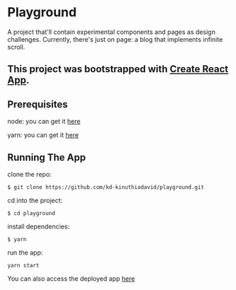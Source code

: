 # Playground
A project that'll contain experimental components and pages as design challenges. Currently, there's just on page: a blog that implements infinite scroll.
## This project was bootstrapped with [Create React App](https://github.com/facebook/create-react-app).

## Prerequisites

node: you can get it [here](https://nodejs.org/en/download/)

yarn: you can get it [here](https://classic.yarnpkg.com/en/docs/install)

## Running The App

clone the repo:

`
$ git clone https://github.com/kd-kinuthiadavid/playground.git
`

cd into the project:

`
$ cd playground
`

install dependencies:

`
$ yarn
`

run the app:

`
yarn start
`

You can also access the deployed app [here](https://infinite-scrolling-react-blog.netlify.app/)
